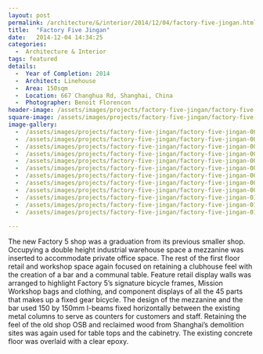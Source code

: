 ```yaml
---
layout: post
permalink: /architecture/&/interior/2014/12/04/factory-five-jingan.html
title:  "Factory Five Jingan"
date:   2014-12-04 14:34:25
categories:
  -  Architecture & Interior
tags: featured
details:
  -  Year of Completion: 2014
  -  Architect: Linehouse
  -  Area: 150sqm
  -  Location: 667 Changhua Rd, Shanghai, China
  -  Photographer: Benoit Florencon
header-image: /assets/images/projects/factory-five-jingan/factory-five-jingan-000.jpg
square-image: /assets/images/projects/factory-five-jingan/factory-five-jingan-square.jpg
image-gallery:
  -  /assets/images/projects/factory-five-jingan/factory-five-jingan-001.jpg
  -  /assets/images/projects/factory-five-jingan/factory-five-jingan-002.jpg
  -  /assets/images/projects/factory-five-jingan/factory-five-jingan-003.jpg
  -  /assets/images/projects/factory-five-jingan/factory-five-jingan-004.jpg
  -  /assets/images/projects/factory-five-jingan/factory-five-jingan-005.jpg
  -  /assets/images/projects/factory-five-jingan/factory-five-jingan-006.jpg
  -  /assets/images/projects/factory-five-jingan/factory-five-jingan-007.jpg
  -  /assets/images/projects/factory-five-jingan/factory-five-jingan-008.jpg
  -  /assets/images/projects/factory-five-jingan/factory-five-jingan-009.jpg
  -  /assets/images/projects/factory-five-jingan/factory-five-jingan-010.jpg
  -  /assets/images/projects/factory-five-jingan/factory-five-jingan-011.jpg
  -  /assets/images/projects/factory-five-jingan/factory-five-jingan-012.jpg
  
---
```

The new Factory 5 shop was a graduation from its previous smaller shop. Occupying a double height industrial warehouse space a mezzanine was inserted to accommodate private office space. The rest of the first floor retail and workshop space again focused on retaining a clubhouse feel with the creation of a bar and a communal table. Feature retail display walls was arranged to highlight Factory 5’s signature bicycle frames, Mission Workshop bags and clothing, and component displays of all the 45 parts that makes up a fixed gear bicycle. The design of the mezzanine and the bar used 150 by 150mm I-beams fixed horizontally between the existing metal columns to serve as counters for customers and staff. Retaining the feel of the old shop OSB and reclaimed wood from Shanghai’s demolition sites was again used for table tops and the cabinetry. The existing concrete floor was overlaid with a clear epoxy.